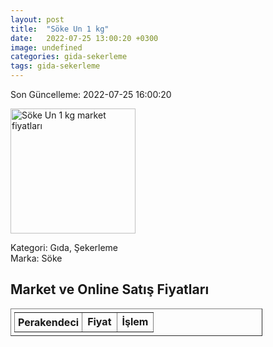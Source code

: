 ```yaml
---
layout: post
title:  "Söke Un 1 kg"
date:   2022-07-25 13:00:20 +0300
image: undefined
categories: gida-sekerleme
tags: gida-sekerleme
---
```


Son Güncelleme: 2022-07-25 16:00:20

<img src="undefined" width="200" alt="Söke Un 1 kg market fiyatları" />

Kategori: Gıda, Şekerleme
<br />
Marka: Söke

<h2>Market ve Online Satış Fiyatları</h2>

<table border="1" style="padding: 5px;width:80%;">
  <tr>
    <td style="padding: 5px;"><strong>Perakendeci</strong></td>
    <td><strong>Fiyat</strong></td>
    <td><strong>İşlem</strong></td>
  </tr>
  
</table>
